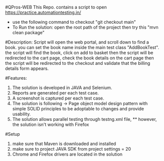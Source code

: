 #QPros-WEB
This Repo. contains a script to open https://practice.automationtesting.in/

* use the following command to checkout "git checkout main"
* To Run the solution: open the root path of the project then try this "mvn clean package"

#Description:
Script will open the web portal, and scroll down to find a book. you can set the book name inside the main test class "AddBookTest".
the script will find the book, click on add to basket
then the script will be redirected to the cart page, check the book details on the cart page
then the script will be redirected to the checkout and validate that the billing details form appears.

#Features:
1. The solution is developed in JAVA and Selenium.
2. Reports are generated per each test case.
3. A screenshot is captured per each test case.
4. The solution is following -> Page object model design pattern with simple SOLID principles to be adoptable to changes and provide usability.
5. The solution allows parallel testing through testng.xml file, ** however, the solution isn't working with Firefox

#Setup
1. make sure that Maven is downloaded and installed
2. make sure to project JAVA SDK from project settings = 20
3. Chrome and Firefox drivers are located in the solution
   
